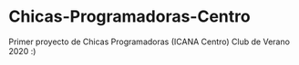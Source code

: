 # Chicas-Programadoras-Centro
Primer proyecto de Chicas Programadoras (ICANA Centro) Club de Verano 2020 :)
